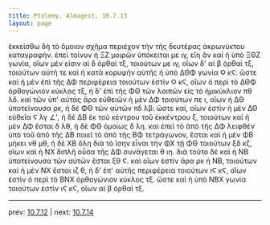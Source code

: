```yaml
---
title: Ptolemy, Almagest, 10.7.13
layout: page
---
```


ἐκκείσθω δὴ τὸ ὅμοιον σχῆμα περιέχον τὴν τῆς δευτέρας ἀκρωνύκτου καταγραφήν. ἐπεὶ τοίνυν ἡ ΞΖ μοιρῶν ὑπόκειται με ιγ, εἴη ἂν καὶ ἡ ὑπὸ ΞΘΖ γωνία, οἵων μέν εἰσιν αἱ δ ὀρθαὶ τξ, τοιούτων με ιγ, οἵων δ' αἱ β ὀρθαὶ τξ, τοιούτων αὐτή τε καὶ ἡ κατὰ κορυφὴν αὐτῆς ἡ ὑπὸ ΔΘΦ γωνία Ϙ κϚ: ὥστε καὶ ἡ μὲν ἐπὶ τῆς ΔΦ περιφέρεια τοιούτων ἐστὶν Ϙ κϚ, οἵων ὁ περὶ τὸ ΔΘΦ ὀρθογώνιον κύκλος τξ, ἡ δ' ἐπὶ τῆς ΦΘ τῶν λοιπῶν εἰς τὸ ἡμικύκλιον πθ λδ. καὶ τῶν ὑπ' αὐτὰς ἄρα εὐθειῶν ἡ μὲν ΔΦ τοιούτων πε ι, οἵων ἡ ΔΘ ὑποτείνουσα ρκ, ἡ δὲ ΦΘ τῶν αὐτῶν πδ λβ: ὥστε καί, οἵων ἐστὶν ἡ μὲν ΔΘ εὐθεῖα Ϛ λγ ∠ʹ, ἡ δὲ ΔΒ ἐκ τοῦ κέντρου τοῦ ἐκκέντρου ξ, τοιούτων καὶ ἡ μὲν ΔΦ ἔσται δ λθ, ἡ δὲ ΦΘ ὁμοίως δ λη. καὶ ἐπεὶ τὸ ἀπὸ τῆς ΔΦ λειφθὲν ὑπὸ τοῦ ἀπὸ τῆς ΔΒ ποιεῖ τὸ ἀπὸ τῆς ΒΦ τετράγωνον, ἔσται καὶ ἡ μὲν ΦΒ μήκει νθ μθ, ἡ δὲ ΧΒ ὅλη διὰ τὸ ἴσην εἶναι τὴν ΦΧ τῇ ΦΘ τοιούτων ξδ κζ, οἵων καὶ ἡ ΝΧ διπλῆ οὖσα τῆς ΔΦ συνάγεται θ ιη. διὰ τοῦτο δὲ καὶ ἡ ΝΒ ὑποτείνουσα τῶν αὐτῶν ἔσται ξθ Ϛ. καὶ οἵων ἐστὶν ἄρα ρκ ἡ ΝΒ, τοιούτων καὶ ἡ μὲν ΝΧ ἔσται ιζ θ, ἡ δ' ἐπ' αὐτῆς περιφέρεια τοιούτων ιϚ κϚ, οἵων ἐστὶν ὁ περὶ τὸ ΒΝΧ ὀρθογώνιον κύκλος τξ. ὥστε καὶ ἡ ὑπὸ ΝΒΧ γωνία τοιούτων ἐστὶν ιϚ κϚ, οἵων αἱ β ὀρθαὶ τξ. 

---

prev: [10.7.12](../10.7.12/) | next: [10.7.14](../10.7.14/)

